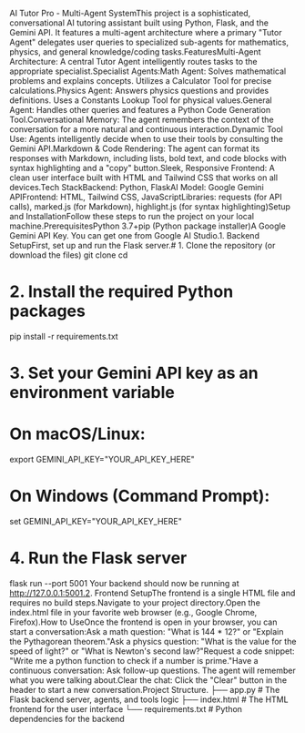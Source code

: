 AI Tutor Pro - Multi-Agent SystemThis project is a sophisticated, conversational AI tutoring assistant built using Python, Flask, and the Gemini API. It features a multi-agent architecture where a primary "Tutor Agent" delegates user queries to specialized sub-agents for mathematics, physics, and general knowledge/coding tasks.FeaturesMulti-Agent Architecture: A central Tutor Agent intelligently routes tasks to the appropriate specialist.Specialist Agents:Math Agent: Solves mathematical problems and explains concepts. Utilizes a Calculator Tool for precise calculations.Physics Agent: Answers physics questions and provides definitions. Uses a Constants Lookup Tool for physical values.General Agent: Handles other queries and features a Python Code Generation Tool.Conversational Memory: The agent remembers the context of the conversation for a more natural and continuous interaction.Dynamic Tool Use: Agents intelligently decide when to use their tools by consulting the Gemini API.Markdown & Code Rendering: The agent can format its responses with Markdown, including lists, bold text, and code blocks with syntax highlighting and a "copy" button.Sleek, Responsive Frontend: A clean user interface built with HTML and Tailwind CSS that works on all devices.Tech StackBackend: Python, FlaskAI Model: Google Gemini APIFrontend: HTML, Tailwind CSS, JavaScriptLibraries: requests (for API calls), marked.js (for Markdown), highlight.js (for syntax highlighting)Setup and InstallationFollow these steps to run the project on your local machine.PrerequisitesPython 3.7+pip (Python package installer)A Google Gemini API Key. You can get one from Google AI Studio.1. Backend SetupFirst, set up and run the Flask server.# 1. Clone the repository (or download the files)
git clone <your-repository-url>
cd <your-repository-directory>

# 2. Install the required Python packages
pip install -r requirements.txt

# 3. Set your Gemini API key as an environment variable
# On macOS/Linux:
export GEMINI_API_KEY="YOUR_API_KEY_HERE"

# On Windows (Command Prompt):
set GEMINI_API_KEY="YOUR_API_KEY_HERE"

# 4. Run the Flask server
flask run --port 5001
Your backend should now be running at http://127.0.0.1:5001.2. Frontend SetupThe frontend is a single HTML file and requires no build steps.Navigate to your project directory.Open the index.html file in your favorite web browser (e.g., Google Chrome, Firefox).How to UseOnce the frontend is open in your browser, you can start a conversation:Ask a math question: "What is 144 * 12?" or "Explain the Pythagorean theorem."Ask a physics question: "What is the value for the speed of light?" or "What is Newton's second law?"Request a code snippet: "Write me a python function to check if a number is prime."Have a continuous conversation: Ask follow-up questions. The agent will remember what you were talking about.Clear the chat: Click the "Clear" button in the header to start a new conversation.Project Structure.
├── app.py              # The Flask backend server, agents, and tools logic
├── index.html          # The HTML frontend for the user interface
└── requirements.txt    # Python dependencies for the backend